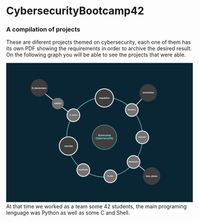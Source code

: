 <h1>CybersecurityBootcamp42</h1>
<h3>A compilation of projects</h3>
These are diferent projects themed on cybersecurity, each one of them has its own PDF showing the requirements in order to archive the desired result.
On the following graph you will be able to see the projects that were able.

![42 proyects](Indice.png)
At that time we worked as a team some 42 students, the main programing lenguage was Python as well as some C and Shell.
